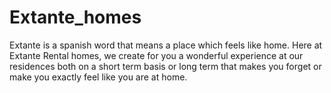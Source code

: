 # Extante_homes
Extante is a spanish word that means a place which feels like home. Here at Extante Rental homes, we create for you a wonderful experience at our residences both on a short term basis or  long term that makes you forget or make you exactly feel like you are at home. 
